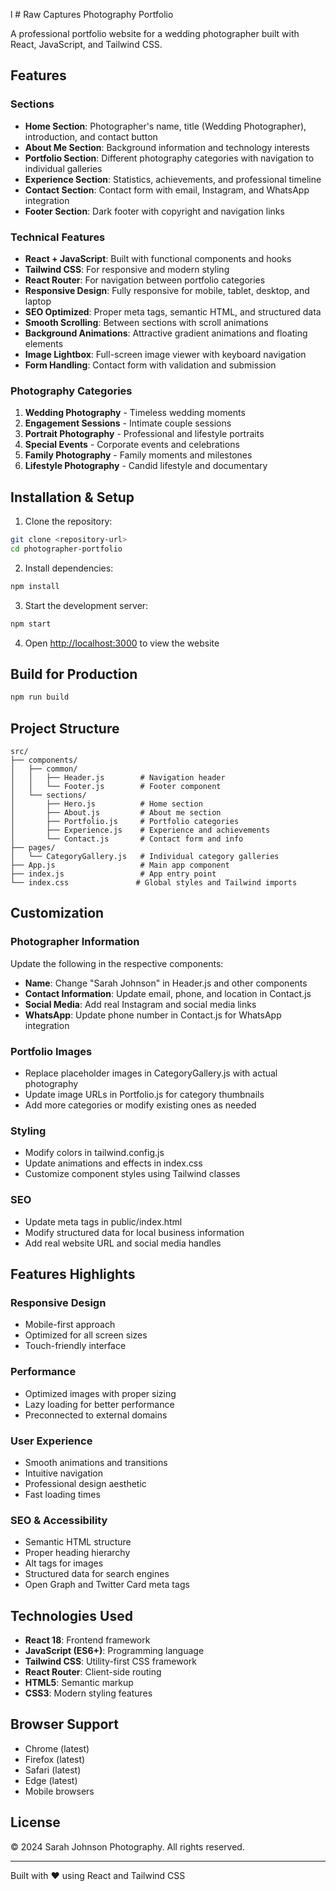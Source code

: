 l # Raw Captures Photography Portfolio

A professional portfolio website for a wedding photographer built with React, JavaScript, and Tailwind CSS.

## Features

### Sections
- **Home Section**: Photographer's name, title (Wedding Photographer), introduction, and contact button
- **About Me Section**: Background information and technology interests
- **Portfolio Section**: Different photography categories with navigation to individual galleries
- **Experience Section**: Statistics, achievements, and professional timeline
- **Contact Section**: Contact form with email, Instagram, and WhatsApp integration
- **Footer Section**: Dark footer with copyright and navigation links

### Technical Features
- **React + JavaScript**: Built with functional components and hooks
- **Tailwind CSS**: For responsive and modern styling
- **React Router**: For navigation between portfolio categories
- **Responsive Design**: Fully responsive for mobile, tablet, desktop, and laptop
- **SEO Optimized**: Proper meta tags, semantic HTML, and structured data
- **Smooth Scrolling**: Between sections with scroll animations
- **Background Animations**: Attractive gradient animations and floating elements
- **Image Lightbox**: Full-screen image viewer with keyboard navigation
- **Form Handling**: Contact form with validation and submission

### Photography Categories
1. **Wedding Photography** - Timeless wedding moments
2. **Engagement Sessions** - Intimate couple sessions
3. **Portrait Photography** - Professional and lifestyle portraits
4. **Special Events** - Corporate events and celebrations
5. **Family Photography** - Family moments and milestones
6. **Lifestyle Photography** - Candid lifestyle and documentary

## Installation & Setup

1. Clone the repository:
```bash
git clone <repository-url>
cd photographer-portfolio
```

2. Install dependencies:
```bash
npm install
```

3. Start the development server:
```bash
npm start
```

4. Open [http://localhost:3000](http://localhost:3000) to view the website

## Build for Production

```bash
npm run build
```

## Project Structure

```
src/
├── components/
│   ├── common/
│   │   ├── Header.js        # Navigation header
│   │   └── Footer.js        # Footer component
│   └── sections/
│       ├── Hero.js          # Home section
│       ├── About.js         # About me section
│       ├── Portfolio.js     # Portfolio categories
│       ├── Experience.js    # Experience and achievements
│       └── Contact.js       # Contact form and info
├── pages/
│   └── CategoryGallery.js   # Individual category galleries
├── App.js                   # Main app component
├── index.js                 # App entry point
└── index.css               # Global styles and Tailwind imports
```

## Customization

### Photographer Information
Update the following in the respective components:
- **Name**: Change "Sarah Johnson" in Header.js and other components
- **Contact Information**: Update email, phone, and location in Contact.js
- **Social Media**: Add real Instagram and social media links
- **WhatsApp**: Update phone number in Contact.js for WhatsApp integration

### Portfolio Images
- Replace placeholder images in CategoryGallery.js with actual photography
- Update image URLs in Portfolio.js for category thumbnails
- Add more categories or modify existing ones as needed

### Styling
- Modify colors in tailwind.config.js
- Update animations and effects in index.css
- Customize component styles using Tailwind classes

### SEO
- Update meta tags in public/index.html
- Modify structured data for local business information
- Add real website URL and social media handles

## Features Highlights

### Responsive Design
- Mobile-first approach
- Optimized for all screen sizes
- Touch-friendly interface

### Performance
- Optimized images with proper sizing
- Lazy loading for better performance
- Preconnected to external domains

### User Experience
- Smooth animations and transitions
- Intuitive navigation
- Professional design aesthetic
- Fast loading times

### SEO & Accessibility
- Semantic HTML structure
- Proper heading hierarchy
- Alt tags for images
- Structured data for search engines
- Open Graph and Twitter Card meta tags

## Technologies Used

- **React 18**: Frontend framework
- **JavaScript (ES6+)**: Programming language
- **Tailwind CSS**: Utility-first CSS framework
- **React Router**: Client-side routing
- **HTML5**: Semantic markup
- **CSS3**: Modern styling features

## Browser Support

- Chrome (latest)
- Firefox (latest)
- Safari (latest)
- Edge (latest)
- Mobile browsers

## License

© 2024 Sarah Johnson Photography. All rights reserved.

---

Built with ❤️ using React and Tailwind CSS
